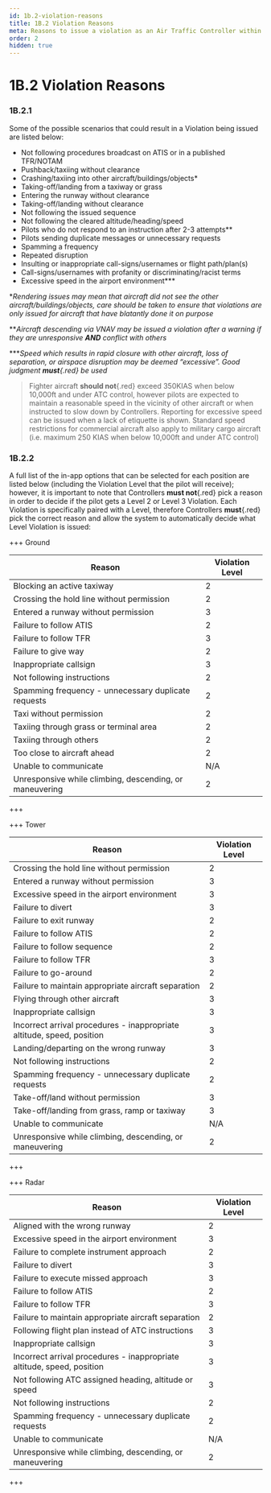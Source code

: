 ```yaml
---
id: 1b.2-violation-reasons
title: 1B.2 Violation Reasons
meta: Reasons to issue a violation as an Air Traffic Controller within Infinite Flight.
order: 2
hidden: true
---
```


# 1B.2  Violation Reasons

 

### 1B.2.1

Some of the possible scenarios that could result in a Violation being issued are listed below:



 -    Not following procedures broadcast on ATIS or in a published TFR/NOTAM
 -    Pushback/taxiing without clearance
 -    Crashing/taxiing into other aircraft/buildings/objects*
 -    Taking-off/landing from a taxiway or grass
 -    Entering the runway without clearance
 -    Taking-off/landing without clearance
 -    Not following the issued sequence
 -    Not following the cleared altitude/heading/speed
 -    Pilots who do not respond to an instruction after 2-3 attempts**
 -    Pilots sending duplicate messages or unnecessary requests 
 -    Spamming a frequency
 -    Repeated disruption
 -    Insulting or inappropriate call-signs/usernames or flight path/plan(s)
 -    Call-signs/usernames with profanity or discriminating/racist terms
 -    Excessive speed in the airport environment***



**Rendering issues may mean that aircraft did not see the other aircraft/buildings/objects, care should be taken to ensure that violations are only issued for aircraft that have blatantly done it on purpose*



***Aircraft descending via VNAV may be issued a violation after a warning if they are unresponsive **AND** conflict with others*



****Speed which results in rapid closure with other aircraft, loss of separation, or airspace disruption may be deemed “excessive”. Good judgment **must**{.red} be used*



> Fighter aircraft **should not**{.red} exceed 350KIAS when below 10,000ft and under ATC control, however pilots are expected to maintain a reasonable speed in the vicinity of other aircraft or when instructed to slow down by Controllers. Reporting for excessive speed can be issued when a lack of etiquette is shown. Standard speed restrictions for commercial aircraft also apply to military cargo aircraft (i.e. maximum 250 KIAS when below 10,000ft and under ATC control)



### 1B.2.2

A full list of the in-app options that can be selected for each position are listed below (including the Violation Level that the pilot will receive); however, it is important to note that Controllers **must not**{.red} pick a reason in order to decide if the pilot gets a Level 2 or Level 3 Violation. Each Violation is specifically paired with a Level, therefore Controllers **must**{.red} pick the correct reason and allow the system to automatically decide what Level Violation is issued:



+++ Ground

| Reason                                                  | Violation Level |
| ------------------------------------------------------- | --------------- |
| Blocking an active taxiway                              | 2               |
| Crossing the hold line without permission               | 2               |
| Entered a runway without permission                     | 3               |
| Failure to follow ATIS                                  | 2               |
| Failure to follow TFR                                   | 3               |
| Failure to give way                                     | 2               |
| Inappropriate callsign                                  | 3               |
| Not following instructions                              | 2               |
| Spamming frequency - unnecessary duplicate requests     | 2               |
| Taxi without permission                                 | 2               |
| Taxiing through grass or terminal area                  | 2               |
| Taxiing through others                                  | 2               |
| Too close to aircraft ahead                             | 2               |
| Unable to communicate                                   | N/A             |
| Unresponsive while climbing, descending, or maneuvering | 2               |

+++



+++ Tower

| Reason                                                       | Violation Level |
| ------------------------------------------------------------ | --------------- |
| Crossing the hold line without permission                    | 2               |
| Entered a runway without permission                          | 3               |
| Excessive speed in the airport environment                   | 3               |
| Failure to divert                                            | 3               |
| Failure to exit runway                                       | 2               |
| Failure to follow ATIS                                       | 2               |
| Failure to follow sequence                                   | 2               |
| Failure to follow TFR                                        | 3               |
| Failure to go-around                                         | 2               |
| Failure to maintain appropriate aircraft separation          | 2               |
| Flying through other aircraft                                | 3               |
| Inappropriate callsign                                       | 3               |
| Incorrect arrival procedures - inappropriate altitude, speed, position | 3               |
| Landing/departing on the wrong runway                        | 3               |
| Not following instructions                                   | 2               |
| Spamming frequency - unnecessary duplicate requests          | 2               |
| Take-off/land without permission                             | 3               |
| Take-off/landing from grass, ramp or taxiway                 | 3               |
| Unable to communicate                                        | N/A             |
| Unresponsive while climbing, descending, or maneuvering      | 2               |

+++



+++ Radar

| Reason                                                       | Violation Level |
| ------------------------------------------------------------ | --------------- |
| Aligned with the wrong runway                                | 2               |
| Excessive speed in the airport environment                   | 3               |
| Failure to complete instrument approach                      | 2               |
| Failure to divert                                            | 3               |
| Failure to execute missed approach                           | 3               |
| Failure to follow ATIS                                       | 2               |
| Failure to follow TFR                                        | 3               |
| Failure to maintain appropriate aircraft separation          | 2               |
| Following flight plan instead of ATC instructions            | 3               |
| Inappropriate callsign                                       | 3               |
| Incorrect arrival procedures - inappropriate altitude, speed, position | 3               |
| Not following ATC assigned heading, altitude or speed        | 3               |
| Not following instructions                                   | 2               |
| Spamming frequency - unnecessary duplicate requests          | 2               |
| Unable to communicate                                        | N/A             |
| Unresponsive while climbing, descending, or maneuvering      | 2               |

+++

